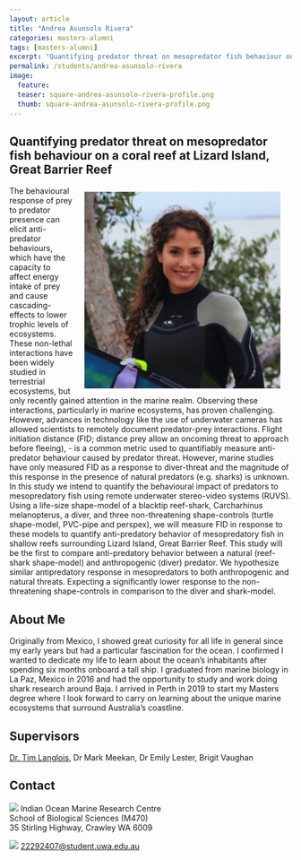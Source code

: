 ```yaml
---
layout: article
title: "Andrea Asunsolo Rivera"
categories: masters-alumni
tags: [masters-alumni]
excerpt: "Quantifying predator threat on mesopredator fish behaviour on a coral reef at Lizard Island, Great Barrier Reef (2020)"
permalink: /students/andrea-asunsolo-rivera
image:
  feature: 
  teaser: square-andrea-asunsolo-rivera-profile.png
  thumb: square-andrea-asunsolo-rivera-profile.png
---
```

## Quantifying predator threat on mesopredator fish behaviour on a coral reef at Lizard Island, Great Barrier Reef
<img src='/images/square-andrea-asunsolo-rivera-profile.png' align='right' width="350" hspace="20" vspace="10">

The behavioural response of prey to predator presence can elicit anti-predator behaviours, which have the capacity to affect energy intake of prey and cause cascading-effects to lower trophic levels of ecosystems. These non-lethal interactions have been widely studied in terrestrial ecosystems, but only recently gained attention in the marine realm. Observing these interactions, particularly in marine ecosystems, has proven challenging. However, advances in technology like the use of underwater cameras has allowed scientists to remotely document predator-prey interactions. Flight initiation distance (FID; distance prey allow an oncoming threat to approach before fleeing), - is a common metric used to quantifiably measure anti-predator behaviour caused by predator threat. However, marine studies have only measured FID as a response to diver-threat and the magnitude of this response in the presence of natural predators (e.g. sharks) is unknown. In this study we intend to quantify the behavioural impact of predators to mesopredatory fish using remote underwater stereo-video systems (RUVS). Using a life-size shape-model of a blacktip reef-shark, Carcharhinus melanopterus, a diver, and three non-threatening shape-controls (turtle shape-model, PVC-pipe and perspex), we will measure FID in response to these models to quantify anti-predatory behavior of mesopredatory fish in shallow reefs surrounding Lizard Island, Great Barrier Reef. This study will be the first to compare anti-predatory behavior between a natural (reef-shark shape-model) and anthropogenic (diver) predator. We hypothesize similar antipredatory response in mesopredators to both anthropogenic and natural threats. Expecting a significantly lower response to the non-threatening shape-controls in comparison to the diver and shark-model.

## About Me
Originally from Mexico, I showed great curiosity for all life in general since my early years but had a particular fascination for the ocean. I confirmed I wanted to dedicate my life to learn about the ocean’s inhabitants after spending six months onboard a tall ship. I graduated from marine biology in La Paz, Mexico in 2016 and had the opportunity to study and work doing shark research around Baja. I arrived in Perth in 2019 to start my Masters degree where I look forward to carry on learning about the unique marine ecosystems that surround Australia’s coastline.

## Supervisors
[Dr. Tim Langlois](https://uwamegfisheries.github.io/researchers/tim-langlois/ "Tim Langlois"), Dr Mark Meekan, Dr Emily Lester, Brigit Vaughan

## Contact
<img src='/images/icons/building-regular.svg' width="15px"> Indian Ocean Marine Research Centre <br>
School of Biological Sciences (M470)<br>
35 Stirling Highway, Crawley WA 6009</p>

<img src='/images/icons/envelope-regular.svg' width="15px"> <a href="mailto:22292407@student.uwa.edu.au"> 22292407@student.uwa.edu.au</a><br>


